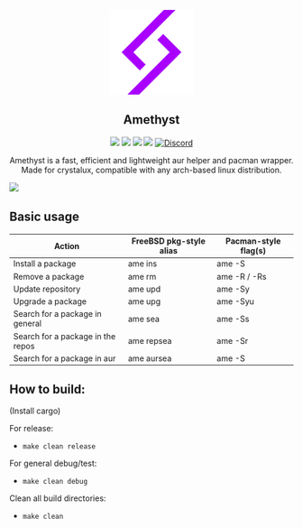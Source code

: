 <p align="center">
  <a href="https://github.com/crystal-linux">
    <img src="https://raw.githubusercontent.com/crystal-linux/branding/main/logos/crystal-logo-minimal.png" alt="Logo" width="150" height="150">
  </a>
</p>
<p align="center"> 
<h2 align="center"> Amethyst</h2>
</p>
<p align="center">
<img src=https://img.shields.io/github/stars/crystal-project/ame?style=flat&color=a900ff />
<img src=https://img.shields.io/github/forks/crystalux-linux/ame?style=flat&color=a900ff />
<img src=https://img.shields.io/github/issues/crystalux-linux/ame?style=flat&color=a900ff />
<img src=https://img.shields.io/github/issues-pr/crystalux-linux/ame?style=flat&color=a900ff />
<a href="https://discord.gg/yp4xpZeAgW"><img alt="Discord" src="https://img.shields.io/discord/825473796227858482?color=blue&label=Discord&logo=Discord&logoColor=white"?link=https://discord.gg/yp4xpZeAgW&link=https://discord.gg/yp4xpZeAgW> </p></a>

<p align="center"> Amethyst is a fast, efficient and lightweight aur helper and pacman wrapper. 
Made for crystalux, compatible with any arch-based linux distribution.</p>

![](screenshot.png)

## Basic usage
| Action | FreeBSD pkg-style alias | Pacman-style flag(s) |
| ------ | ------ | ------ |
| Install a package | ame ins | ame -S |
| Remove a package | ame rm | ame -R / -Rs |
| Update repository | ame upd | ame -Sy |
| Upgrade a package | ame upg | ame -Syu |
| Search for a package in general | ame sea | ame -Ss |
| Search for a package in the repos | ame repsea | ame -Sr |
| Search for a package in aur | ame aursea | ame -S |

## How to build:
(Install cargo)

For release:
  - `make clean release`
 
For general debug/test:
  - `make clean debug`

Clean all build directories:
  - `make clean`
